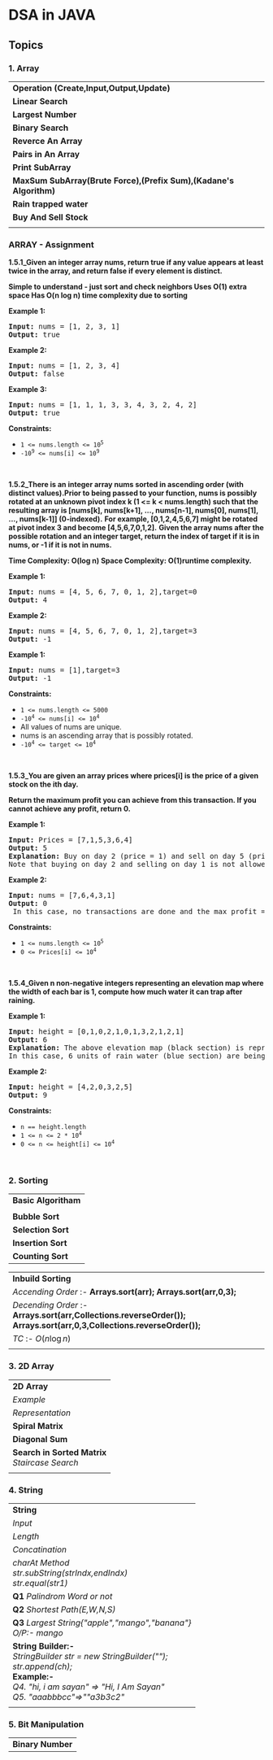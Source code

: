 # DSA in JAVA

## Topics
### 1. Array
|  |
| ------- |
| **Operation (Create,Input,Output,Update)** |
| **Linear Search** |
| **Largest Number** |
| **Binary Search** |
| **Reverce An Array** |
| **Pairs in An Array** |
| **Print SubArray** |
| **MaxSum SubArray(Brute Force),(Prefix Sum),(Kadane's Algorithm)** |
| **Rain trapped water** |
| **Buy And Sell Stock** |
|  |
 ### ARRAY - Assignment 

**1.5.1_Given an integer array nums, return true if any value appears at least twice in the array, and return false if every element is distinct.** 
**<p>Simple to understand - just sort and check neighbors Uses O(1) extra space Has O(n log n) time complexity due to sorting</p>**
<p><strong class="example">Example 1:</strong></p>

<pre>
<strong>Input:</strong> nums = [1, 2, 3, 1]
<strong>Output:</strong> true
</pre>

<p><strong class="example">Example 2:</strong></p>

<pre>
<strong>Input:</strong> nums = [1, 2, 3, 4]
<strong>Output:</strong> false
</pre>

<p><strong class="example">Example 3:</strong></p>

<pre>
<strong>Input:</strong> nums = [1, 1, 1, 3, 3, 4, 3, 2, 4, 2] 
<strong>Output:</strong> true
</pre>

<p><strong>Constraints:</strong></p>

<ul>
	<li><code>1 &lt;= nums.length &lt;= 10<sup>5</sup></code></li>
    <li><code>-10<sup>9</sup> &lt;= nums[i] &lt;= 10<sup>9</sup></code></li>
</ul>

<p>&nbsp;</p>

**1.5.2_There is an integer array nums sorted in ascending order (with distinct values).Prior to being passed to your function, nums is possibly rotated at an unknown pivot index k (1 <= k < nums.length) such that the resulting array is [nums[k], nums[k+1], ..., nums[n-1], nums[0], nums[1], ..., nums[k-1]] (0-indexed).**
**For example, [0,1,2,4,5,6,7] might be rotated at pivot index 3 and become [4,5,6,7,0,1,2].**
**Given the array nums after the possible rotation and an integer target, return the index of target if it is in nums, or -1 if it is not in nums.**
**<p>Time Complexity: O(log n) Space Complexity: O(1)runtime complexity.</p>**
<p><strong class="example">Example 1:</strong></p>

<pre>
<strong>Input:</strong> nums = [4, 5, 6, 7, 0, 1, 2],target=0
<strong>Output:</strong> 4
</pre>
<p><strong class="example">Example 2:</strong></p>

<pre>
<strong>Input:</strong> nums = [4, 5, 6, 7, 0, 1, 2],target=3
<strong>Output:</strong> -1
</pre>
<p><strong class="example">Example 1:</strong></p>

<pre>
<strong>Input:</strong> nums = [1],target=3
<strong>Output:</strong> -1
</pre>

<p><strong>Constraints:</strong></p>

<ul>
	<li><code>1 &lt;= nums.length &lt;= 5000</code></li>
    <li><code>-10<sup>4</sup> &lt;= nums[i] &lt;= 10<sup>4</sup></code></li>
    <li>All values of nums are unique.</li>
    <li>nums is an ascending array that is possibly rotated.</li>
        <li><code>-10<sup>4</sup> &lt;= target &lt;= 10<sup>4</sup></code></li>

</ul>

<p>&nbsp;</p>

**1.5.3_You are given an array prices where prices[i] is the price of a given stock on the ith day.** 
**<p>Return the maximum profit you can achieve from this transaction. If you cannot achieve any profit, return 0.</p>**

<p><strong class="example">Example 1:</strong></p>

<pre>
<strong>Input:</strong> Prices = [7,1,5,3,6,4]
<strong>Output:</strong> 5
<strong>Explanation:</strong> Buy on day 2 (price = 1) and sell on day 5 (price = 6), profit = 6-1 = 5. <br>Note that buying on day 2 and selling on day 1 is not allowed because you must buy before you sell. 
</pre>

<p><strong class="example">Example 2:</strong></p>

<pre>
<strong>Input:</strong> nums = [7,6,4,3,1]
<strong>Output:</strong> 0
<strong></strong> In this case, no transactions are done and the max profit = 0. 
</pre>


<p><strong>Constraints:</strong></p>

<ul>
	<li><code>1 &lt;= nums.length &lt;= 10<sup>5</sup></code></li>
    <li><code>0<sup></sup> &lt;= Prices[i] &lt;= 10<sup>4</sup></code></li>
</ul>

<p>&nbsp;</p>

**1.5.4_Given n non-negative integers representing an elevation map where the width of each bar is 1, compute how much water it can trap after raining.** 


<p><strong class="example">Example 1:</strong></p>

<pre>
<strong>Input:</strong> height = [0,1,0,2,1,0,1,3,2,1,2,1]
<strong>Output:</strong> 6
<strong>Explanation:</strong> The above elevation map (black section) is represented by array [0,1,0,2,1,0,1,3,2,1,2,1].<br>In this case, 6 units of rain water (blue section) are being trapped. 
</pre>

<p><strong class="example">Example 2:</strong></p>

<pre>
<strong>Input:</strong> height = [4,2,0,3,2,5]
<strong>Output:</strong> 9
</pre>


<p><strong>Constraints:</strong></p>

<ul>
	<li><code>n == height.length </code></li>
    <li><code>1<sup></sup> &lt;= n &lt;= 2 * 10<sup>4</sup></code></li>
    <li><code>0<sup></sup> &lt;= n &lt;= height[i] &lt;= 10<sup>4</sup></code></li>

</ul>

<p>&nbsp;</p>


### 2. Sorting
|  |
| ------- |
| **Basic Algoritham** |
| |
| **Bubble Sort** |
| **Selection Sort** |
| **Insertion Sort** |
| **Counting Sort** |

|   |
| ------------ |
| **Inbuild Sorting** |
| *Accending Order* :- **Arrays.sort(arr);** **Arrays.sort(arr,0,3);**|
| *Decending Order* :- **Arrays.sort(arr,Collections.reverseOrder());** **Arrays.sort(arr,0,3,Collections.reverseOrder());**|
|*TC* :- $O(n \log n)$|
||
### 3. 2D Array
|   |
|   ------------------  |
| **2D Array** |
| *Example* |
| *Representation* |
| **Spiral Matrix** |
| **Diagonal Sum** |
| **Search in Sorted Matrix** <br> *Staircase Search*|
||
### 4. String
|   |
|   ------------------  |
| **String** |
| *Input* |
| *Length* |
| *Concatination* |
| *charAt Method*<br>*str.subString(strIndx,endIndx)*<br>*str.equal(str1)* |
| **Q1**  *Palindrom Word or not* |
| **Q2**  *Shortest Path(E,W,N,S)* |
| **Q3**  *Largest String{"apple","mango","banana"}* <br> *O/P:- mango*|
| **String Builder:-**<br> *StringBuilder str = new StringBuilder("");* <br>*str.append(ch);*<br>**Example:-**<br> *Q4. "hi, i am sayan" => "Hi, I Am Sayan"* <br> *Q5. "aaabbbcc"=>""a3b3c2"*|
||
### 5. Bit Manipulation
|   |
|   -----------------------  |
| **Binary Number** |
